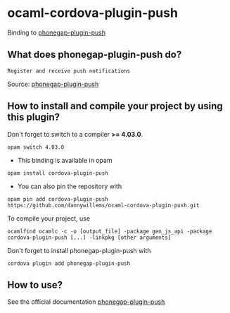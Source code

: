 # ocaml-cordova-plugin-push

Binding to
[phonegap-plugin-push](https://github.com/phonegap/phonegap-plugin-push)

## What does phonegap-plugin-push do?

```
Register and receive push notifications
```

Source: [phonegap-plugin-push](https://github.com/phonegap/phonegap-plugin-push)

## How to install and compile your project by using this plugin?

Don't forget to switch to a compiler **>= 4.03.0**.
```Shell
opam switch 4.03.0
```

* This binding is available in opam
```Shell
opam install cordova-plugin-push
```

* You can also pin the repository with
```Shell
opam pin add cordova-plugin-push https://github.com/dannywillems/ocaml-cordova-plugin-push.git
```

To compile your project, use
```Shell
ocamlfind ocamlc -c -o [output_file] -package gen_js_api -package cordova-plugin-push [...] -linkpkg [other arguments]
```

Don't forget to install phonegap-plugin-push with
```Shell
cordova plugin add phonegap-plugin-push
```

## How to use?

See the official documentation
[phonegap-plugin-push](https://github.com/phonegap/phonegap-plugin-push)
